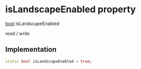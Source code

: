 


# isLandscapeEnabled property






[bool](https://api.flutter.dev/flutter/dart-core/bool-class.html) isLandscapeEnabled
  
_read / write_






## Implementation

```dart
static bool isLandscapeEnabled = true;


```








